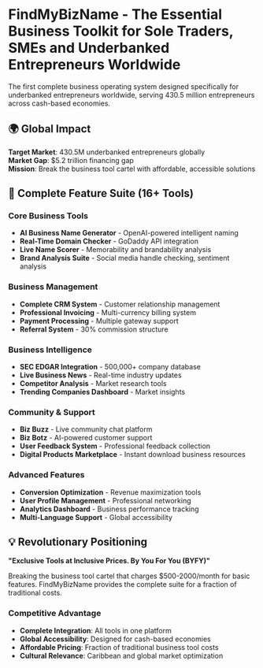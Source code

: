 # FindMyBizName - The Essential Business Toolkit for Sole Traders, SMEs and Underbanked Entrepreneurs Worldwide

The first complete business operating system designed specifically for underbanked entrepreneurs worldwide, serving 430.5 million entrepreneurs across cash-based economies.

## 🌍 Global Impact

**Target Market**: 430.5M underbanked entrepreneurs globally  
**Market Gap**: $5.2 trillion financing gap  
**Mission**: Break the business tool cartel with affordable, accessible solutions

## 🚀 Complete Feature Suite (16+ Tools)

### Core Business Tools
- **AI Business Name Generator** - OpenAI-powered intelligent naming
- **Real-Time Domain Checker** - GoDaddy API integration
- **Live Name Scorer** - Memorability and brandability analysis
- **Brand Analysis Suite** - Social media handle checking, sentiment analysis

### Business Management
- **Complete CRM System** - Customer relationship management
- **Professional Invoicing** - Multi-currency billing system
- **Payment Processing** - Multiple gateway support
- **Referral System** - 30% commission structure

### Business Intelligence
- **SEC EDGAR Integration** - 500,000+ company database
- **Live Business News** - Real-time industry updates
- **Competitor Analysis** - Market research tools
- **Trending Companies Dashboard** - Market insights

### Community & Support
- **Biz Buzz** - Live community chat platform
- **Biz Botz** - AI-powered customer support
- **User Feedback System** - Professional feedback collection
- **Digital Products Marketplace** - Instant download business resources

### Advanced Features
- **Conversion Optimization** - Revenue maximization tools
- **User Profile Management** - Professional networking
- **Analytics Dashboard** - Business performance tracking
- **Multi-Language Support** - Global accessibility

## 💡 Revolutionary Positioning

**"Exclusive Tools at Inclusive Prices. By You For You (BYFY)"**

Breaking the business tool cartel that charges $500-2000/month for basic features. FindMyBizName provides the complete suite for a fraction of traditional costs.

### Competitive Advantage
- **Complete Integration**: All tools in one platform
- **Global Accessibility**: Designed for cash-based economies
- **Affordable Pricing**: Fraction of traditional business tool costs
- **Cultural Relevance**: Caribbean and global market optimization
